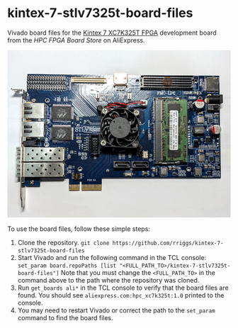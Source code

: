 # kintex-7-stlv7325t-board-files
Vivado board files for the [Kintex 7 XC7K325T FPGA](https://www.aliexpress.com/item/3256801088848039.html) development board from the *HPC FPGA Board Store* on AliExpress.

![Board image](hpc-xc7k325t/1.0/hpc-xc7k325t.jpg)

To use the board files, follow these simple steps:

 1. Clone the repository.
    `git clone https://github.com/rriggs/kintex-7-stlv7325t-board-files`
 1. Start Vivado and run the following command in the TCL console:
    `set_param board.repoPaths [list "<FULL_PATH_TO>/kintex-7-stlv7325t-board-files"]`
    Note that you must change the `<FULL_PATH_TO>` in the command above to the path where the repository was cloned.
 1. Run `get_boards ali*` in the TCL console to verify that the board files are found.
    You should see `aliexpress.com:hpc_xc7k325t:1.0` printed to the console.
 1. You may need to restart Vivado or correct the path to the `set_param` command to find the board files.

